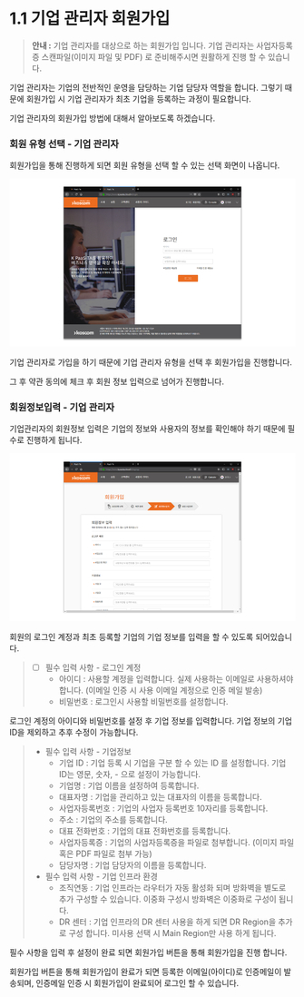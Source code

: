 # 1.1 기업 관리자 회원가입



> **안내 :** 기업 관리자를 대상으로 하는 회원가입 입니다. 기업 관리자는 사업자등록증 스캔파일\(이미지 파일 및 PDF\) 로 준비해주시면 원활하게 진행 할 수 있습니다.

기업 관리자는 기업의 전반적인 운영을 담당하는 기업 담당자 역할을 합니다. 그렇기 때문에 회원가입 시 기업 관리자가 최초 기업을 등록하는 과정이 필요합니다.

기업 관리자의 회원가입 방법에 대해서 알아보도록 하겠습니다.

### **회원 유형 선택 - 기업 관리자**

회원가입을 통해 진행하게 되면 회원 유형을 선택 할 수 있는 선택 화면이 나옵니다.

![](../.gitbook/assets/image%20%285%29.png)

기업 관리자로 가입을 하기 때문에 기업 관리자 유형을 선택 후 회원가입을 진행합니다.

그 후 약관 동의에 체크 후 회원 정보 입력으로 넘어가 진행합니다.

### **회원정보입력 - 기업 관리자**

기업관리자의 회원정보 입력은 기업의 정보와 사용자의 정보를 확인해야 하기 때문에 필수로 진행하게 됩니다.

![](../.gitbook/assets/image%20%2812%29.png)

회원의 로그인 계정과 최초 등록할 기업의 기업 정보를 입력을 할 수 있도록 되어있습니다.

> * [ ] 필수 입력 사항 - 로그인 계정
>   * 아이디 : 사용할 계정을 입력합니다. 실제 사용하는 이메일로 사용하셔야 합니다. \(이메일 인증 시 사용 이메일 계정으로 인증 메일 발송\)
>   * 비밀번호 : 로그인시 사용할 비밀번호를 설정합니다.

로그인 계정의 아이디와 비밀번호를 설정 후 기업 정보를 입력합니다. 기업 정보의 기업 ID을 제외하고 추후 수정이 가능합니다.

> * 필수 입력 사항 - 기업정보
>   * 기업 ID : 기업 등록 시 기업을 구분 할 수 있는 ID 를 설정합니다. 기업 ID는 영문, 숫자, - 으로 설정이 가능합니다.
>   * 기업명 : 기업 이름을 설정하여 등록합니다.
>   * 대표자명 : 기업을 관리하고 있는 대표자의 이름을 등록합니다.
>   * 사업자등록번호 : 기업의 사업자 등록번호 10자리를 등록합니다.
>   * 주소 : 기업의 주소를 등록합니다.
>   * 대표 전화번호 : 기업의 대표 전화번호를 등록합니다.
>   * 사업자등록증 : 기업의 사업자등록증을 파일로 첨부합니다. \(이미지 파일 혹은 PDF 파일로 첨부 가능\)
>   * 담당자명 : 기업 담당자의 이름을 등록합니다.
> * 필수 입력 사항 - 기업 인프라 환경
>   * 조직연동 : 기업 인프라는 라우터가 자동 활성화 되며 방화벽을 별도로 추가 구성할 수 있습니다. 이중화 구성시 방화벽은 이중화로 구성이 됩니다.
>   * DR 센터 : 기업 인프라의 DR 센터 사용을 하게 되면 DR Region을 추가로 구성 합니다. 미사용 선택 시 Main Region만 사용 하게 됩니다.

필수 사항을 입력 후 설정이 완료 되면 회원가입 버튼을 통해 회원가입을 진행 합니다.

회원가입 버튼을 통해 회원가입이 완료가 되면 등록한 이메일\(아이디\)로 인증메일이 발송되며, 인증메일 인증 시 회원가입이 완료되어 로그인 할 수 있습니다.

